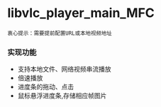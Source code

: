# libvlc_player_main_MFC
`衷心提示：需要提前配置URL或本地视频地址`
### 实现功能
 * 支持本地文件、网络视频串流播放
 * 倍速播放
 * 进度条的拖动、点击
 * 鼠标悬浮进度条,存储相应帧图片
